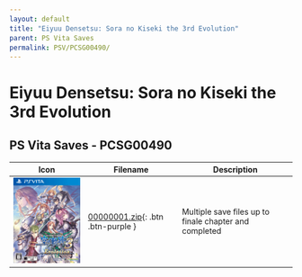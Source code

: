 ```yaml
---
layout: default
title: "Eiyuu Densetsu: Sora no Kiseki the 3rd Evolution"
parent: PS Vita Saves
permalink: PSV/PCSG00490/
---
```

# Eiyuu Densetsu: Sora no Kiseki the 3rd Evolution

## PS Vita Saves - PCSG00490

| Icon | Filename | Description |
|------|----------|-------------|
| ![Eiyuu Densetsu: Sora no Kiseki the 3rd Evolution](icon0.png) | [00000001.zip](00000001.zip){: .btn .btn-purple } | Multiple save files  up to finale chapter and completed   |
